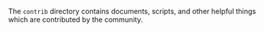 The `contrib` directory contains documents, scripts, and other helpful things which are contributed by the community.
